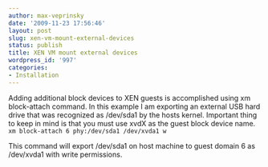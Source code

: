 ```yaml
---
author: max-veprinsky
date: '2009-11-23 17:56:46'
layout: post
slug: xen-vm-mount-external-devices
status: publish
title: XEN VM mount external devices
wordpress_id: '997'
categories:
- Installation
---
```


Adding additional block devices to XEN guests is accomplished using xm block-attach command. In this example I am exporting an external USB hard drive that was recognized as /dev/sda1 by the hosts kernel. Important thing to keep in mind is that you must use xvdX as the guest block device name. 
`xm block-attach 6 phy:/dev/sda1 /dev/xvda1 w`

This command will export /dev/sda1 on host machine to guest domain 6 as /dev/xvda1 with write permissions.

